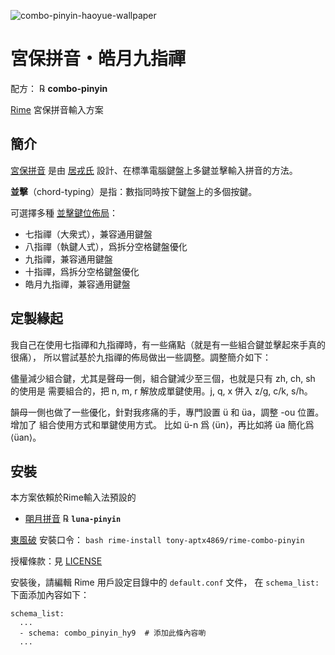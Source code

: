 ![combo-pinyin-haoyue-wallpaper](https://img.tonychang1069.top/uPic/2022/11/08/combo-pinyin-haoyue-wallpaper.png)

# 宮保拼音・皓月九指禪

配方： ℞ **combo-pinyin**

[Rime](https://rime.im) 宮保拼音輸入方案

## 簡介

[宮保拼音](https://github.com/rime/home/wiki/ComboPinyin) 是由 [居戎氏](https://github.com/lotem) 設計、在標準電腦鍵盤上多鍵並擊輸入拼音的方法。

**並擊**（chord-typing）是指：數指同時按下鍵盤上的多個按鍵。

可選擇多種 [並擊鍵位佈局](layouts.md)：

  - 七指禪（大衆式），兼容通用鍵盤
  - 八指禪（執鍵人式），爲拆分空格鍵盤優化
  - 九指禪，兼容通用鍵盤
  - 十指禪，爲拆分空格鍵盤優化
  - 皓月九指禪，兼容通用鍵盤

## 定製緣起

我自己在使用七指禪和九指禪時，有一些痛點（就是有一些組合鍵並擊起來手真的很痛），
所以嘗試基於九指禪的佈局做出一些調整。調整簡介如下：

儘量減少組合鍵，尤其是聲母一側，組合鍵減少至三個，也就是只有 zh, ch, sh 的使用是
需要組合的，把 n, m, r 解放成單鍵使用。j, q, x 併入 z/g, c/k, s/h。

韻母一側也做了一些優化，針對我疼痛的手，專門設置 ü 和 üa，調整 -ou 位置。增加了
組合使用方式和單鍵使用方式。
比如 ü-n 爲 ⟨ün⟩，再比如將 üa 簡化爲 ⟨üan⟩。

## 安裝

本方案依賴於Rime輸入法預設的

  - [朙月拼音](https://github.com/rime/rime-luna-pinyin) ℞ **`luna-pinyin`**

[東風破](https://github.com/rime/plum) 安裝口令： `bash rime-install tony-aptx4869/rime-combo-pinyin`

授權條款：見 [LICENSE](LICENSE)

安裝後，請編輯 Rime 用戶設定目錄中的 `default.conf` 文件，
在 `schema_list:` 下面添加內容如下：

    schema_list:
      ...
      - schema: combo_pinyin_hy9  # 添加此條內容喲
      ...
